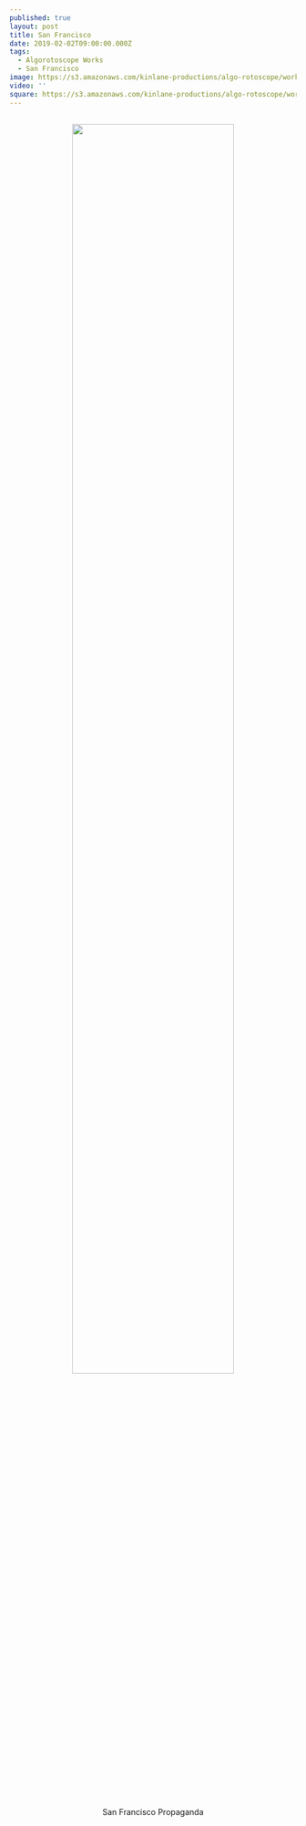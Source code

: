```yaml
---
published: true
layout: post
title: San Francisco
date: 2019-02-02T09:00:00.000Z
tags:
  - Algorotoscope Works
  - San Francisco
image: https://s3.amazonaws.com/kinlane-productions/algo-rotoscope/working/san-francisco-skyline-night_propaganda_leaflets.jpg
video: ''
square: https://s3.amazonaws.com/kinlane-productions/algo-rotoscope/working/san-francisco-skyline-night_propaganda_leaflets-square.jpg
---
```

<p align="center"><img src="{{ page.image }}" width="75%" style="padding: 15px;" /></p>
<center>San Francisco Propaganda</center>
